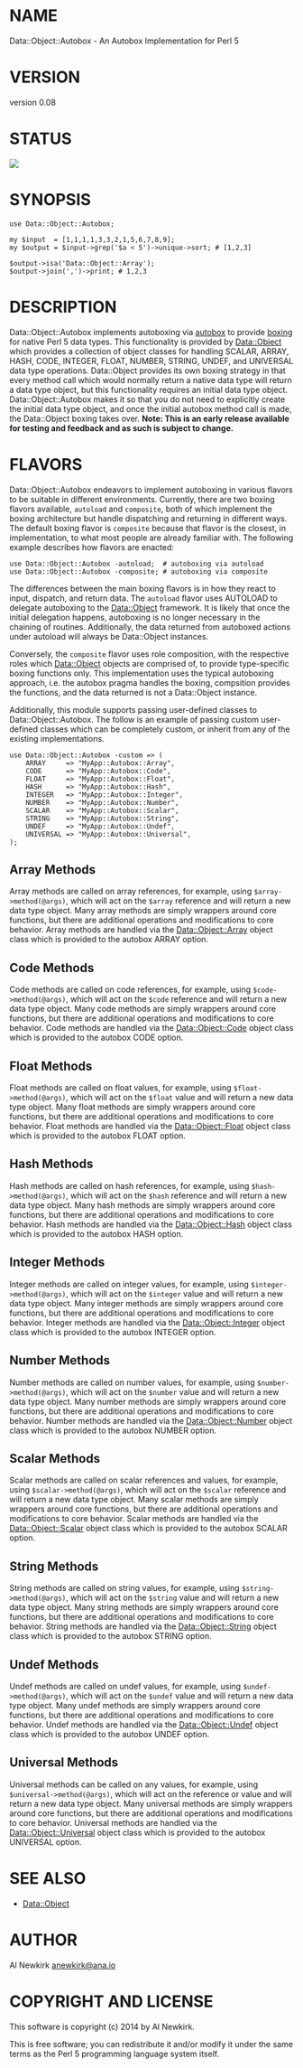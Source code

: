# NAME

Data::Object::Autobox - An Autobox Implementation for Perl 5

# VERSION

version 0.08

# STATUS

<a href="https://travis-ci.org/alnewkirk/Data-Object-Autobox"><img src="https://travis-ci.org/alnewkirk/Data-Object-Autobox.svg?branch=master"></a>

# SYNOPSIS

    use Data::Object::Autobox;

    my $input  = [1,1,1,1,3,3,2,1,5,6,7,8,9];
    my $output = $input->grep('$a < 5')->unique->sort; # [1,2,3]

    $output->isa('Data::Object::Array');
    $output->join(',')->print; # 1,2,3

# DESCRIPTION

Data::Object::Autobox implements autoboxing via [autobox](https://metacpan.org/pod/autobox) to provide
[boxing](http://en.wikipedia.org/wiki/Object_type_\(object-oriented_programming\))
for native Perl 5 data types. This functionality is provided by [Data::Object](https://metacpan.org/pod/Data::Object)
which provides a collection of object classes for handling SCALAR, ARRAY, HASH,
CODE, INTEGER, FLOAT, NUMBER, STRING, UNDEF, and UNIVERSAL data type operations.
Data::Object provides its own boxing strategy in that every method call which
would normally return a native data type will return a data type object, but
this functionality requires an initial data type object. Data::Object::Autobox
makes it so that you do not need to explicitly create the initial data type
object, and once the initial autobox method call is made, the Data::Object
boxing takes over. **Note: This is an early release available for testing and
feedback and as such is subject to change.**

# FLAVORS

Data::Object::Autobox endeavors to implement autoboxing in various flavors to be
suitable in different environments. Currently, there are two boxing flavors
available, `autoload` and `composite`, both of which implement the boxing
architecture but handle dispatching and returning in different ways. The default
boxing flavor is `composite` because that flavor is the closest, in
implementation, to what most people are already familiar with. The following
example describes how flavors are enacted:

    use Data::Object::Autobox -autoload;  # autoboxing via autoload
    use Data::Object::Autobox -composite; # autoboxing via composite

The differences between the main boxing flavors is in how they react to input,
dispatch, and return data. The `autoload` flavor uses AUTOLOAD to delegate
autoboxing to the [Data::Object](https://metacpan.org/pod/Data::Object) framework. It is likely that once the initial
delegation happens, autoboxing is no longer necessary in the chaining of
routines. Additionally, the data returned from autoboxed actions under autoload
will always be Data::Object instances.

Conversely, the `composite` flavor uses role composition, with the respective
roles which [Data::Object](https://metacpan.org/pod/Data::Object) objects are comprised of, to provide type-specific
boxing functions only. This implementation uses the typical autoboxing approach,
i.e. the autobox pragma handles the boxing, compsition provides the functions,
and the data returned is not a Data::Object instance.

Additionally, this module supports passing user-defined classes to
Data::Object::Autobox. The follow is an example of passing custom user-defined
classes which can be completely custom, or inherit from any of the existing
implementations.

    use Data::Object::Autobox -custom => (
        ARRAY     => "MyApp::Autobox::Array",
        CODE      => "MyApp::Autobox::Code",
        FLOAT     => "MyApp::Autobox::Float",
        HASH      => "MyApp::Autobox::Hash",
        INTEGER   => "MyApp::Autobox::Integer",
        NUMBER    => "MyApp::Autobox::Number",
        SCALAR    => "MyApp::Autobox::Scalar",
        STRING    => "MyApp::Autobox::String",
        UNDEF     => "MyApp::Autobox::Undef",
        UNIVERSAL => "MyApp::Autobox::Universal",
    );

## Array Methods

Array methods are called on array references, for example, using `$array->method(@args)`, which will act on the `$array` reference and will
return a new data type object. Many array methods are simply wrappers around
core functions, but there are additional operations and modifications to core
behavior. Array methods are handled via the [Data::Object::Array](https://metacpan.org/pod/Data::Object::Array) object class
which is provided to the autobox ARRAY option.

## Code Methods

Code methods are called on code references, for example, using `$code->method(@args)`, which will act on the `$code` reference and will
return a new data type object. Many code methods are simply wrappers around
core functions, but there are additional operations and modifications to core
behavior. Code methods are handled via the [Data::Object::Code](https://metacpan.org/pod/Data::Object::Code) object class
which is provided to the autobox CODE option.

## Float Methods

Float methods are called on float values, for example, using `$float->method(@args)`, which will act on the `$float` value and will
return a new data type object. Many float methods are simply wrappers around
core functions, but there are additional operations and modifications to core
behavior. Float methods are handled via the [Data::Object::Float](https://metacpan.org/pod/Data::Object::Float) object class
which is provided to the autobox FLOAT option.

## Hash Methods

Hash methods are called on hash references, for example, using `$hash->method(@args)`, which will act on the `$hash` reference and will
return a new data type object. Many hash methods are simply wrappers around
core functions, but there are additional operations and modifications to core
behavior. Hash methods are handled via the [Data::Object::Hash](https://metacpan.org/pod/Data::Object::Hash) object class
which is provided to the autobox HASH option.

## Integer Methods

Integer methods are called on integer values, for example, using `$integer->method(@args)`, which will act on the `$integer` value and will
return a new data type object. Many integer methods are simply wrappers around
core functions, but there are additional operations and modifications to core
behavior. Integer methods are handled via the [Data::Object::Integer](https://metacpan.org/pod/Data::Object::Integer) object
class which is provided to the autobox INTEGER option.

## Number Methods

Number methods are called on number values, for example, using `$number->method(@args)`, which will act on the `$number` value and will
return a new data type object. Many number methods are simply wrappers around
core functions, but there are additional operations and modifications to core
behavior. Number methods are handled via the [Data::Object::Number](https://metacpan.org/pod/Data::Object::Number) object
class which is provided to the autobox NUMBER option.

## Scalar Methods

Scalar methods are called on scalar references and values, for example, using
`$scalar->method(@args)`, which will act on the `$scalar` reference and
will return a new data type object. Many scalar methods are simply wrappers
around core functions, but there are additional operations and modifications to
core behavior. Scalar methods are handled via the [Data::Object::Scalar](https://metacpan.org/pod/Data::Object::Scalar) object
class which is provided to the autobox SCALAR option.

## String Methods

String methods are called on string values, for example, using `$string->method(@args)`, which will act on the `$string` value and will
return a new data type object. Many string methods are simply wrappers around
core functions, but there are additional operations and modifications to core
behavior. String methods are handled via the [Data::Object::String](https://metacpan.org/pod/Data::Object::String) object
class which is provided to the autobox STRING option.

## Undef Methods

Undef methods are called on undef values, for example, using `$undef->method(@args)`, which will act on the `$undef` value and will
return a new data type object. Many undef methods are simply wrappers around
core functions, but there are additional operations and modifications to core
behavior. Undef methods are handled via the [Data::Object::Undef](https://metacpan.org/pod/Data::Object::Undef) object
class which is provided to the autobox UNDEF option.

## Universal Methods

Universal methods can be called on any values, for example, using `$universal->method(@args)`, which will act on the reference or value and will
return a new data type object. Many universal methods are simply wrappers around
core functions, but there are additional operations and modifications to core
behavior. Universal methods are handled via the [Data::Object::Universal](https://metacpan.org/pod/Data::Object::Universal)
object class which is provided to the autobox UNIVERSAL option.

# SEE ALSO

- [Data::Object](https://metacpan.org/pod/Data::Object)

# AUTHOR

Al Newkirk <anewkirk@ana.io>

# COPYRIGHT AND LICENSE

This software is copyright (c) 2014 by Al Newkirk.

This is free software; you can redistribute it and/or modify it under
the same terms as the Perl 5 programming language system itself.

